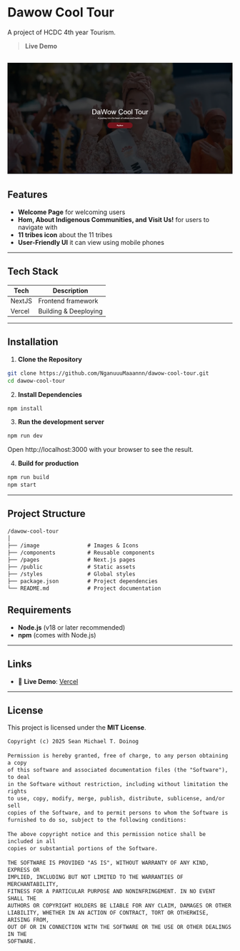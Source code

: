 # Dawow Cool Tour

A project of HCDC 4th year Tourism.

> **Live Demo**

![DawowCoolTour](https://github.com/NganuuuMaaannn/dawow-cool-tour/blob/6d169d80c7190d1f314348487f49a32c9e3122b3/livedemo.png)
---

## Features

* **Welcome Page** for welcoming users
* **Hom, About Indigenous Communities, and Visit Us!** for users to navigate with
* **11 tribes icon** about the 11 tribes
* **User-Friendly UI** it can view using mobile phones

---

## Tech Stack

| Tech         | Description                          |
| ------------ | ------------------------------------ |
| NextJS       | Frontend framework                   |
| Vercel       | Building & Deeploying                |

---

## Installation

1. **Clone the Repository**

```bash
git clone https://github.com/NganuuuMaaannn/dawow-cool-tour.git
cd dawow-cool-tour
```

2. **Install Dependencies**

```bash
npm install
```

3. **Run the development server**

```bash
npm run dev
```

Open http://localhost:3000 with your browser to see the result.

4. **Build for production**
```bash
npm run build
npm start
```

---

## Project Structure

```
/dawow-cool-tour
│
├── /image               # Images & Icons
├── /components          # Reusable components
├── /pages               # Next.js pages
├── /public              # Static assets
├── /styles              # Global styles
├── package.json         # Project dependencies
└── README.md            # Project documentation
```

## Requirements

* **Node.js** (v18 or later recommended)
* **npm** (comes with Node.js)


---

## Links

* 🔗 **Live Demo**: [Vercel](https:dawow-cool-tour.vercel.app)


---

## License

This project is licensed under the **MIT License**.

```
Copyright (c) 2025 Sean Michael T. Doinog

Permission is hereby granted, free of charge, to any person obtaining a copy
of this software and associated documentation files (the "Software"), to deal
in the Software without restriction, including without limitation the rights
to use, copy, modify, merge, publish, distribute, sublicense, and/or sell
copies of the Software, and to permit persons to whom the Software is
furnished to do so, subject to the following conditions:

The above copyright notice and this permission notice shall be included in all
copies or substantial portions of the Software.

THE SOFTWARE IS PROVIDED "AS IS", WITHOUT WARRANTY OF ANY KIND, EXPRESS OR
IMPLIED, INCLUDING BUT NOT LIMITED TO THE WARRANTIES OF MERCHANTABILITY,
FITNESS FOR A PARTICULAR PURPOSE AND NONINFRINGEMENT. IN NO EVENT SHALL THE
AUTHORS OR COPYRIGHT HOLDERS BE LIABLE FOR ANY CLAIM, DAMAGES OR OTHER
LIABILITY, WHETHER IN AN ACTION OF CONTRACT, TORT OR OTHERWISE, ARISING FROM,
OUT OF OR IN CONNECTION WITH THE SOFTWARE OR THE USE OR OTHER DEALINGS IN THE
SOFTWARE.
```
